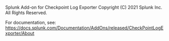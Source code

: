 Splunk Add-on for Checkpoint Log Exporter
Copyright (C) 2021 Splunk Inc. All Rights Reserved.

For documentation, see: https://docs.splunk.com/Documentation/AddOns/released/CheckPointLogExporter/About
